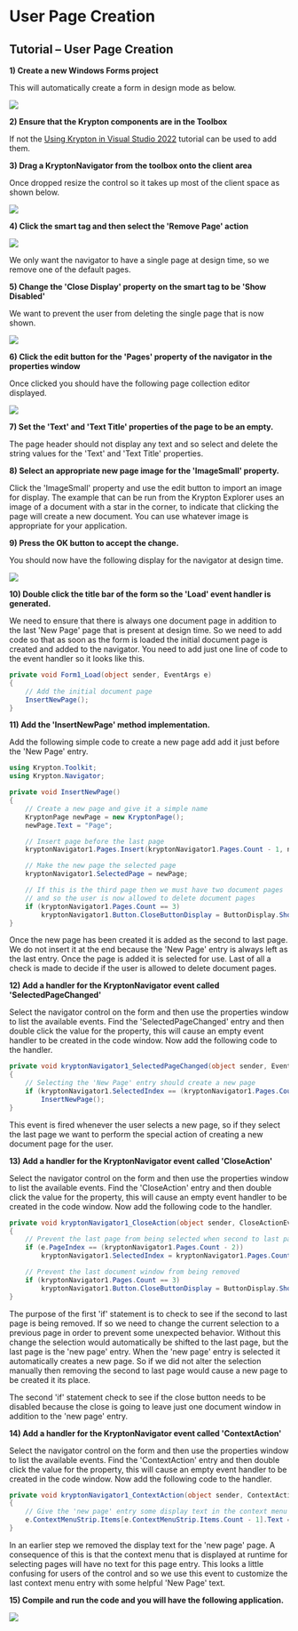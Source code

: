 # User Page Creation

## Tutorial – User Page Creation

 

**1) Create a new Windows Forms project**


This will automatically create a form in design mode as below.

![](ThreePane1.png)

**2) Ensure that the Krypton components are in the Toolbox**

If not the [Using Krypton in Visual Studio 2022](Using%20Krypton%20in%20Visual%20Studio%202022.md) tutorial can be used to add them.


**3) Drag a KryptonNavigator from the toolbox onto the client area**

Once dropped resize the control so it takes up most of the client space as shown below.

![](UserPage1.png)

**4) Click the smart tag and then select the 'Remove Page' action**

![](UserPage2.png)

We only want the navigator to have a single page at design time, so we remove one of the default pages. 

**5) Change the 'Close Display' property on the smart tag to be 'Show Disabled'**

We want to prevent the user from deleting the single page that is now shown. 

![](UserPage3.png)

**6) Click the edit button for the 'Pages' property of the navigator in the properties window**

Once clicked you should have the following page collection editor displayed.

![](UserPage4.png)

**7) Set the 'Text' and 'Text Title' properties of the page to be an empty.**

The page header should not display any text and so select and delete the string values for the 'Text' and 'Text Title' properties.

**8) Select an appropriate new page image for the 'ImageSmall' property.**

Click the 'ImageSmall' property and use the edit button to import an image for display. The example that can be run from the Krypton Explorer uses an image of a document with a star in the corner, to indicate that clicking the page will create a new document. You can use whatever image is appropriate for your application.

**9) Press the OK button to accept the change.**

You should now have the following display for the navigator at design time.

![](UserPage5.png)

**10) Double click the title bar of the form so the 'Load' event handler is generated.**

We need to ensure that there is always one document page in addition to the last 'New Page' page that is present at design time. So we need to add code so that as soon as the form is loaded the initial document page is created and added to the navigator. You need to add just one line of code to the event handler so it looks like this.

```cs
private void Form1_Load(object sender, EventArgs e)
{
    // Add the initial document page
    InsertNewPage();
}
```

**11) Add the 'InsertNewPage' method implementation.**

Add the following simple code to create a new page add add it just before the 'New Page' entry.

```cs
using Krypton.Toolkit;
using Krypton.Navigator;

private void InsertNewPage()
{
    // Create a new page and give it a simple name
    KryptonPage newPage = new KryptonPage();
    newPage.Text = "Page";

    // Insert page before the last page
    kryptonNavigator1.Pages.Insert(kryptonNavigator1.Pages.Count - 1, newPage);

    // Make the new page the selected page
    kryptonNavigator1.SelectedPage = newPage;

    // If this is the third page then we must have two document pages
    // and so the user is now allowed to delete document pages
    if (kryptonNavigator1.Pages.Count == 3)
        kryptonNavigator1.Button.CloseButtonDisplay = ButtonDisplay.ShowEnabled;
}
```

Once the new page has been created it is added as the second to last page. We do not insert it at the end because the 'New Page' entry is always left as the last entry. Once the page is added it is selected for use. Last of all a check is made to decide if the user is allowed to delete document pages.


**12) Add a handler for the KryptonNavigator event called 'SelectedPageChanged'**

Select the navigator control on the form and then use the properties window to list the available events. Find the 'SelectedPageChanged' entry and then double click the value for the property, this will cause an empty event handler to be created in the code window. Now add the following code to the handler.

```cs
private void kryptonNavigator1_SelectedPageChanged(object sender, EventArgs e)
{
    // Selecting the 'New Page' entry should create a new page
    if (kryptonNavigator1.SelectedIndex == (kryptonNavigator1.Pages.Count - 1))
        InsertNewPage();
}
```

This event is fired whenever the user selects a new page, so if they select the last page we want to perform the special action of creating a new document page for the user.


**13) Add a handler for the KryptonNavigator event called 'CloseAction'**

Select the navigator control on the form and then use the properties window to list the available events. Find the 'CloseAction' entry and then double click the value for the property, this will cause an empty event handler to be created in the code window. Now add the following code to the handler.

```cs
private void kryptonNavigator1_CloseAction(object sender, CloseActionEventArgs e)
{
    // Prevent the last page from being selected when second to last page is removed
    if (e.PageIndex == (kryptonNavigator1.Pages.Count - 2))
        kryptonNavigator1.SelectedIndex = kryptonNavigator1.Pages.Count - 3;

    // Prevent the last document window from being removed
    if (kryptonNavigator1.Pages.Count == 3)
        kryptonNavigator1.Button.CloseButtonDisplay = ButtonDisplay.ShowDisabled;
}
```

The purpose of the first 'if' statement is to check to see if the second to last page is being removed. If so we need to change the current selection to a previous page in order to prevent some unexpected behavior. Without this change the selection would automatically be shifted to the last page, but the last page is the 'new page' entry. When the 'new page' entry is selected it automatically creates a new page. So if we did not alter the selection manually then removing the second to last page would cause a new page to be created it its place.

The second 'if' statement check to see if the close button needs to be disabled because the close is going to leave just one document window in addition to the 'new page' entry.

**14) Add a handler for the KryptonNavigator event called 'ContextAction'**

Select the navigator control on the form and then use the properties window to list the available events. Find the 'ContextAction' entry and then double click the value for the property, this will cause an empty event handler to be created in the code window. Now add the following code to the handler.

```cs
private void kryptonNavigator1_ContextAction(object sender, ContextActionEventArgs e)
{
    // Give the 'new page' entry some display text in the context menu
    e.ContextMenuStrip.Items[e.ContextMenuStrip.Items.Count - 1].Text = "New Page";
}
```

In an earlier step we removed the display text for the 'new page' page. A consequence of this is that the context menu that is displayed at runtime for selecting pages will have no text for this page entry. This looks a little confusing for users of the control and so we use this event to customize the last context menu entry with some helpful 'New Page' text.

**15) Compile and run the code and you will have the following application.**

![](UserPage6.png)


